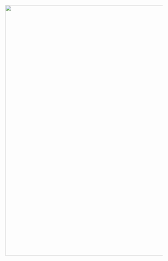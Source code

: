 <div align="center" > <img src="https://res.cloudinary.com/sjdev/image/upload/v1627474482/Git-Readme/Instagram_Story_1_s6sqgr.png" width="800px" height="800px" </div>
